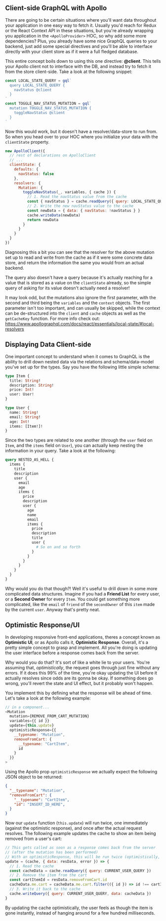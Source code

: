 ## Client-side GraphQL with Apollo

There are going to be certain situations where you'll want data throughout your application in one easy way to fetch it. Usually you'd reach for Redux or the React Context API in these situations, but you're already wrapping you application in the `<ApolloProvider>` HOC, so why add some more dependencies? Plus, you already have some nice GraphQL queries to your backend, just add some special directives and you'll be able to interface directly with your client store as if it were a full fledged database.

This entire concept boils down to using this one directive: **@client**. This tells your Apollo client not to interface with the DB, and instead try to fetch it from the store client-side. Take a look at the following snippet:

```js
const LOCAL_STATE_QUERY = gql`
  query LOCAL_STATE_QUERY {
    navStatus @client
  }
`
const TOGGLE_NAV_STATUS_MUTATION = gql`
  mutation TOGGLE_NAV_STATUS_MUTATION {
    toggleNavStatus @client
  }
`
```

Now this would work, but it doesn't have a resolver/data-store to run from. So when you head over to your HOC where you initialize your data with the  `clientState` property.

```js
new ApolloClient({
  // rest of declarations on ApolloClient
  // ...
  clientState: {
    defaults: {
      navStatus: false
    },
    resolvers: {
      Mutation: {
        toggleNavStatus(_, variables, { cache }) {
          // 1. Read the navStatus value from the cache
          const { navStatus } = cache.readQuery({ query: LOCAL_STATE_QUERY })
          // 2. Write the new navStatus value to the cache
          const newData = { data: { navStatus: !navStatus } }
          cache.writeData(newData)
          return newData
        }
      }
    }
  }
})
```

Diagnosing this a bit you can see that the resolver for the above mutation set up to read and write from the cache as if it were some concrete data store, and return the information the same you would from an actual backend. 

The query also doesn't have a query because it's actually reaching for a value that is stored as a value on the `clientState` already, so the simple query of asking for its value doesn't actually need a resolver!

It may look odd, but the mutations also ignore the first parameter, with the second and third being the `variables` and the `context` objects. The first parameter isn't too important, and can usually be skipped, while the context can be de-structured into the `client` and `cache` objects as well as the `getCacheKey` function. For more info check out: https://www.apollographql.com/docs/react/essentials/local-state/#local-resolvers

## Displaying Data Client-side

One important concept to understand when it comes to GraphQL is the ability to drill down nested data via the relations and schema/data-model you've set up for the types. Say you have the following little simple schema:

```graphql
type Item {
  title: String!
  description: String!
  price: Int!
  user: User!
}

type User {
  name: String!
  email: String!
  age: Int!
  items: [Item!]!
}
```

Since the two types are related to one another (through the `user` field on `Item`, and the `items` field on `User`), you can actually keep nesting the information in your query. Take a look at the following:

```graphql
query NESTED_AS_HELL {
  items {
    title
    description
    user {
      email
      age
      items {
        price
        description
        user {
          age
          name
          email
          items {
            price
            description
            title
            user {
              # So on and so forth
            }
          }
        }
      }
    }
  }
}
```

Why would you do that though?! Well it's useful to drill down in some more complicated data structures. Imagine if you had a **Friend List** for every user, or a **Second Owner** for every `Item`. You could get something more complicated, like the `email` of  `friend` of the `secondOwner` of this `item` made by the current `user`. Anyway that's pretty neat.

## Optimistic Response/UI

In developing responsive front-end applications, theres a concept known as **Optimistic UI**, or as Apollo calls it, **Optimistic Response**. Overall, it's a pretty simple concept to grasp and implement. All you're doing is updating the user interface before a response comes back from the server.

Why would you do that? It's sort of like a white lie to your users. You're assuming that, _optimistically_, the request goes through just fine without any errors. If it does this 99% of the time, you're okay updating the UI before it actually resolves since odds are its gonna be okay. If something does go wrong, you'll revert the state and UI effect, but it probably won't happen.

You implement this by defining what the response will be ahead of time. Let's take a look at the following example:

```js
// in a component...
<Mutation
  mutation={REMOVE_FROM_CART_MUTATION}
  variables={{ id }}
  update={this.update}
  optimisticResponse={{
    __typename: "Mutation",
    removeFromCart: {
      __typename: "CartItem",
      id
    }
  }}
>
```

Using the Apollo prop `optimisticResponse` we actually expect the following JSON object to be returned: 

```json
{
  "__typename": "Mutation",
  "removeFromCart": {
    "__typename": "CartItem",
    "id": "INSERT_ID_HERE",
  }
}
```

Now our `update` function (`this.update`) will run twice, one immediately (against the optimistic response), and once after the actual request resolves. The following example updates the cache to show an item being removed from a user's cart:
```js
// This gets called as soon as a response comes back from the server
// (after the mutation has been performed)
// With an optimisticResponse, this will be run twice (optimistically, and after actual response)
update = (cache, { data: resData, error }) => {
  // 1. Read the cache
  const cacheData = cache.readQuery({ query: CURRENT_USER_QUERY })
  // 2. Remove the item from the cart
  const cartItemId = resData.removeFromCart.id
  cacheData.me.cart = cacheData.me.cart.filter(({ id }) => id !== cartItemId)
  // 3. Write it back to the cache
  cache.writeQuery({ query: CURRENT_USER_QUERY, data: cacheData })
}
```

By updating the cache optimistically, the user feels as though the item is gone instantly, instead of hanging around for a few hundred milliseconds.
